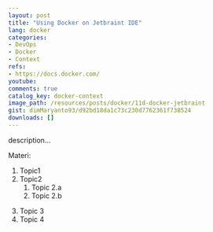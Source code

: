 ```yaml
---
layout: post
title: "Using Docker on Jetbraint IDE"
lang: docker
categories:
- DevOps
- Docker
- Context
refs: 
- https://docs.docker.com/
youtube: 
comments: true
catalog_key: docker-context
image_path: /resources/posts/docker/11d-docker-jetbraint
gist: dimMaryanto93/d92bd18da1c73c230d7762361f738524
downloads: []
---
```



description...

Materi: 

1. Topic1
2. Topic2
    1. Topic 2.a
    2. Topic 2.b
<!--more-->
3. Topic 3
4. Topic 4
